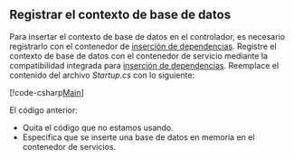 ## <a name="register-the-database-context"></a>Registrar el contexto de base de datos

Para insertar el contexto de base de datos en el controlador, es necesario registrarlo con el contenedor de [inserción de dependencias](xref:fundamentals/dependency-injection). Registre el contexto de base de datos con el contenedor de servicio mediante la compatibilidad integrada para [inserción de dependencias](xref:fundamentals/dependency-injection). Reemplace el contenido del archivo *Startup.cs* con lo siguiente:

[!code-csharp[Main](../../tutorials/first-web-api/sample/TodoApi/Startup.cs?highlight=2,4,12)]

El código anterior:

* Quita el código que no estamos usando.
* Especifica que se inserte una base de datos en memoria en el contenedor de servicios.
